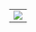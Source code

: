 
<!--
### Hi there 👋
**owolabioromidayo/owolabioromidayo** is a ✨ _special_ ✨ repository because its `README.md` (this file) appears on your GitHub profile.
-->

<!--
<h1 align="center">Hi 👋, I'm Owolabi Oromidayo</h1>
<h3 align="center">A Python Developer and Backend Engineer</h3>
-->

<!--
🔭 I’m currently working on 
- 🌱 I’m currently learning FullStack Web Development from the site <a href="https://fullstackopen.com" target="_blank">fullstackopen</a>
<p align="left">
<h3 align="left">Connect with me:</h3>
<a href="https://www.linkedin.com/in/oromidayo-owolabi-2792a9191/" target="blank"><img align="center" src="https://cdn.jsdelivr.net/npm/simple-icons@3.0.1/icons/linkedin.svg" alt="" height="30" width="40" /></a>
</p>
<hr>
<h3 align="left">Languages</h3>
<p align="left">
  <a href="https://www.python.org" target="_blank"> <img src="https://devicons.github.io/devicon/devicon.git/icons/python/python-original.svg" alt="python" width="40" height="40"/></a>
  <a href="https://developer.mozilla.org/en-US/docs/Web/JavaScript" target="_blank"> <img src="https://devicons.github.io/devicon/devicon.git/icons/javascript/javascript-original.svg" alt="javascript" width="40" height="40"/></a>
  <a href="https://www.java.com" target="_blank"> <img src="https://devicons.github.io/devicon/devicon.git/icons/c/c-original-wordmark.svg" alt="java" width="40" height="40"/></a>
</p>
<hr>
<h3 align="left">Tools and Frameworks</h3>
<p align="left">
  <a href="" target="_blank"> <img src="https://www.vectorlogo.zone/logos/pocoo_flask/pocoo_flask-icon.svg" alt="flask" width="40" height="40"/></a>
  <a href="https://reactjs.org/" target="_blank"> <img src="https://devicons.github.io/devicon/devicon.git/icons/react/react-original-wordmark.svg" alt="react" width="40" height="40"/></a>
  <a href="https://www.linux.org/" target="_blank"> <img src="https://devicons.github.io/devicon/devicon.git/icons/linux/linux-original.svg" alt="linux" width="40" height="40"/></a>
</p>
-->

<table>
  <tr>
  <!--<td><img src="https://github-readme-stats.vercel.app/api/top-langs/?username=owolabioromidayo&layout=compact" /></td>-->
  <td><img src="https://github-readme-stats.vercel.app/api?username=owolabioromidayo&show_icons=true&count_private=true&include_all_commits=true" /></td>
  </tr>
</table>
